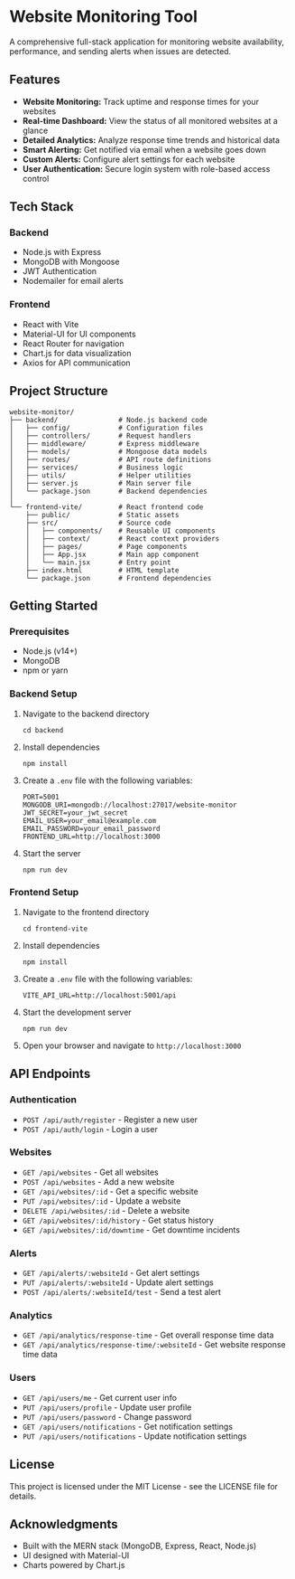 # Website Monitoring Tool

A comprehensive full-stack application for monitoring website availability, performance, and sending alerts when issues are detected.

## Features

- **Website Monitoring:** Track uptime and response times for your websites
- **Real-time Dashboard:** View the status of all monitored websites at a glance
- **Detailed Analytics:** Analyze response time trends and historical data
- **Smart Alerting:** Get notified via email when a website goes down
- **Custom Alerts:** Configure alert settings for each website
- **User Authentication:** Secure login system with role-based access control

## Tech Stack

### Backend
- Node.js with Express
- MongoDB with Mongoose
- JWT Authentication
- Nodemailer for email alerts

### Frontend
- React with Vite
- Material-UI for UI components
- React Router for navigation
- Chart.js for data visualization
- Axios for API communication

## Project Structure

```
website-monitor/
├── backend/               # Node.js backend code
│   ├── config/            # Configuration files
│   ├── controllers/       # Request handlers
│   ├── middleware/        # Express middleware
│   ├── models/            # Mongoose data models
│   ├── routes/            # API route definitions
│   ├── services/          # Business logic
│   ├── utils/             # Helper utilities
│   ├── server.js          # Main server file
│   └── package.json       # Backend dependencies
│
└── frontend-vite/         # React frontend code
    ├── public/            # Static assets
    ├── src/               # Source code
    │   ├── components/    # Reusable UI components
    │   ├── context/       # React context providers
    │   ├── pages/         # Page components
    │   ├── App.jsx        # Main app component
    │   └── main.jsx       # Entry point
    ├── index.html         # HTML template
    └── package.json       # Frontend dependencies
```

## Getting Started

### Prerequisites
- Node.js (v14+)
- MongoDB
- npm or yarn

### Backend Setup
1. Navigate to the backend directory
   ```
   cd backend
   ```
2. Install dependencies
   ```
   npm install
   ```
3. Create a `.env` file with the following variables:
   ```
   PORT=5001
   MONGODB_URI=mongodb://localhost:27017/website-monitor
   JWT_SECRET=your_jwt_secret
   EMAIL_USER=your_email@example.com
   EMAIL_PASSWORD=your_email_password
   FRONTEND_URL=http://localhost:3000
   ```
4. Start the server
   ```
   npm run dev
   ```

### Frontend Setup
1. Navigate to the frontend directory
   ```
   cd frontend-vite
   ```
2. Install dependencies
   ```
   npm install
   ```
3. Create a `.env` file with the following variables:
   ```
   VITE_API_URL=http://localhost:5001/api
   ```
4. Start the development server
   ```
   npm run dev
   ```
5. Open your browser and navigate to `http://localhost:3000`

## API Endpoints

### Authentication
- `POST /api/auth/register` - Register a new user
- `POST /api/auth/login` - Login a user

### Websites
- `GET /api/websites` - Get all websites
- `POST /api/websites` - Add a new website
- `GET /api/websites/:id` - Get a specific website
- `PUT /api/websites/:id` - Update a website
- `DELETE /api/websites/:id` - Delete a website
- `GET /api/websites/:id/history` - Get status history
- `GET /api/websites/:id/downtime` - Get downtime incidents

### Alerts
- `GET /api/alerts/:websiteId` - Get alert settings
- `PUT /api/alerts/:websiteId` - Update alert settings
- `POST /api/alerts/:websiteId/test` - Send a test alert

### Analytics
- `GET /api/analytics/response-time` - Get overall response time data
- `GET /api/analytics/response-time/:websiteId` - Get website response time data

### Users
- `GET /api/users/me` - Get current user info
- `PUT /api/users/profile` - Update user profile
- `PUT /api/users/password` - Change password
- `GET /api/users/notifications` - Get notification settings
- `PUT /api/users/notifications` - Update notification settings

## License

This project is licensed under the MIT License - see the LICENSE file for details.

## Acknowledgments

- Built with the MERN stack (MongoDB, Express, React, Node.js)
- UI designed with Material-UI
- Charts powered by Chart.js 